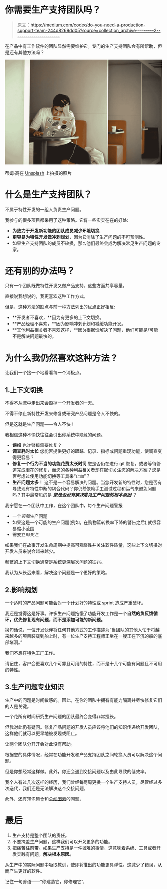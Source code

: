 # 你需要生产支持团队吗？

> 原文：<https://medium.com/codex/do-you-need-a-production-support-team-244d8269dd05?source=collection_archive---------2----------------------->

在产品中有工作软件的团队显然需要维护它。专门的生产支持团队会有所帮助，但是还有其他方法吗？

![](img/d63461b9fdf1a86236f0b8171ff18e72.png)

蒂姆·高在 [Unsplash](https://unsplash.com/s/photos/stressed-office?utm_source=unsplash&utm_medium=referral&utm_content=creditCopyText) 上拍摄的照片

# 什么是生产支持团队？

不属于特性开发的一组人负责生产问题。

我参与的很多项目都采用了这种策略。它有一些实实在在的好处:

*   **为致力于开发新功能的团队成员减少环境切换**
*   **更容易为特性开发做冲刺规划**，因为它消除了生产问题的不可预测性。
*   如果生产支持团队的成员不轮换，那么他们最终会成为解决常见生产问题的专家。

# 还有别的办法吗？

只有一个团队既做特性开发又做产品支持。这些方面共享容量。

直接说我想说的，我更喜欢这种工作方式。

但是，这种方法的缺点与前一种方法列出的优点正好相反:

*   **开发者不喜欢，**因为有更多的上下文切换。
*   **产品经理不喜欢，**因为影响冲刺计划和减缓功能开发。
*   **其他利益相关者不喜欢这样，**因为根据谁解决了问题，他们可能是/可能不是解决问题最快的。

# 为什么我仍然喜欢这种方法？

让我们一个接一个地看看每一个消极点。

## 1.上下文切换

不得不从[流](https://en.wikipedia.org/wiki/Flow_(psychology))中走出来会毁掉一个开发者的一天。

不得不停止新特性开发来修复或研究产品问题是令人不快的。

但是这就是生产问题——令人不快！

我相信这种不愉快往往会引出你系统中隐藏的问题。

*   **误报** 也许警报需要修复？
*   **调查耗时太长** 您能否提供更好的跟踪、记录、指标或问题重现功能，使调查变得更容易？
*   **修复一个行为不当的功能花费太长时间** 您是否仍在进行 git 恢复，或者等待管道完成潜在的修复，而您的各种利益相关者却在密切关注您的解决方案？您是否考虑过使用功能切换等工具来“止血”？
*   **生产问题太多！** 这不是一个容易解决的问题。当您开发新的特性时，您是否有导致现有特性中断的耦合代码？你仍然依赖手工测试过程和运气来避免问题吗？其中最常见的是 ***您是否没有解决常见生产问题的根本原因*** ？

我宁愿在一个团队中工作，在这个团队中，每个生产问题警报

*   一个*实际*生产问题
*   如果这是一个可能的生产问题(例如，在购物篮转换率下降的警告之后),就很容易缩小范围
*   需要立即关注

如果我们在故事开发生命周期中提高可观察性并关注软件质量，这些上下文切换对开发人员来说会越来越少。

频繁的上下文切换通常是系统更深层次问题的征兆。

我认为从长远来看，解决这个问题是一个更好的策略。

## 2.影响规划

一个适时的产品问题可能会对一个计划好的特性或 sprint 造成严重破坏。

我还是觉得这是好事。许多生产问题拖慢了功能开发工作是一个**自然的负反馈循环，优先修复现有问题，而不是添加可能的新问题。**

换句话说，一位开发伙伴将任何其他方式的工作描述为“当团队的其他人忙于将越来越多的项目装载到船上时，有一位生产支持工程师正坐在一艘正在下沉的船的底部堵洞。”

我们不想在[特色工厂](https://www.productplan.com/glossary/feature-factory/)工作。

请记住，客户会更喜欢几个可靠且可用的特性，而不是十几个可能有问题且不可用的特性。

## 3.生产问题专业知识

生产中的问题是时间敏感的。因此，在你的团队中拥有有能力隔离并尽快修复它们的人是关键。

一个花所有时间研究生产问题的团队最终会变得非常擅长。

但我对此仍有疑问。修复产品问题的开发人员应该将他们的知识传递给开发团队，这样他们就可以更早地被发现或阻止。

让两个团队分开开会对此没有帮助。

根据您的具体情况，经常在功能开发和产品支持团队之间轮换人员可以解决这个问题。

但是你想经常这样做。此外，你还会遇到交接问题以及由此导致的低效率。

我个人有过几次这样的经历，我们曾经每两周更换一个生产支持人员，尽管经过多次迭代，我们还是无法解决这个交接问题。

此外，还有知识筒仓和[总线因素](https://en.wikipedia.org/wiki/Bus_factor)的问题。

# 最后

1.  生产支持是整个团队的责任。
2.  不要掩盖生产问题，这样我们可以开发更多的功能。
3.  把痛苦往前带。如果生产支持是一件困难的事情，这意味着系统、工具或者开发实践有问题。**解决根本原因。**

从生产中的实际问题中吸取教训，使即将推出的功能更具弹性。这减少了错误，从而产生更好的软件。

记住一句谚语——“你建造它，你修理它”。